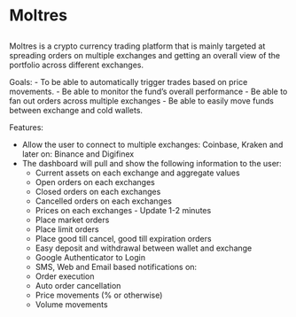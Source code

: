 ##
# Moltres
##

Moltres is a crypto currency trading platform that is mainly targeted at spreading orders on multiple exchanges and getting an overall view of the portfolio across different exchanges.

Goals: 
    - To be able to automatically trigger trades based on price movements.
    - Be able to monitor the fund’s overall performance
    - Be able to fan out orders across multiple exchanges
    - Be able to easily move funds between exchange and cold wallets.

Features:
- Allow the user to connect to multiple exchanges: Coinbase, Kraken and later on: Binance and Digifinex
- The dashboard will pull and show the following information to the user:
    - Current assets on each exchange and aggregate values
    - Open orders on each exchanges
    - Closed orders on each exchanges
    - Cancelled orders on each exchanges
    - Prices on each exchanges - Update 1-2 minutes
    - Place market orders
    - Place limit orders
    - Place good till cancel, good till expiration orders
    - Easy deposit and withdrawal between wallet and exchange
    - Google Authenticator to Login
    - SMS, Web and Email based notifications on:
     - Order execution
     - Auto order cancellation
     - Price movements (% or otherwise)
     - Volume movements
